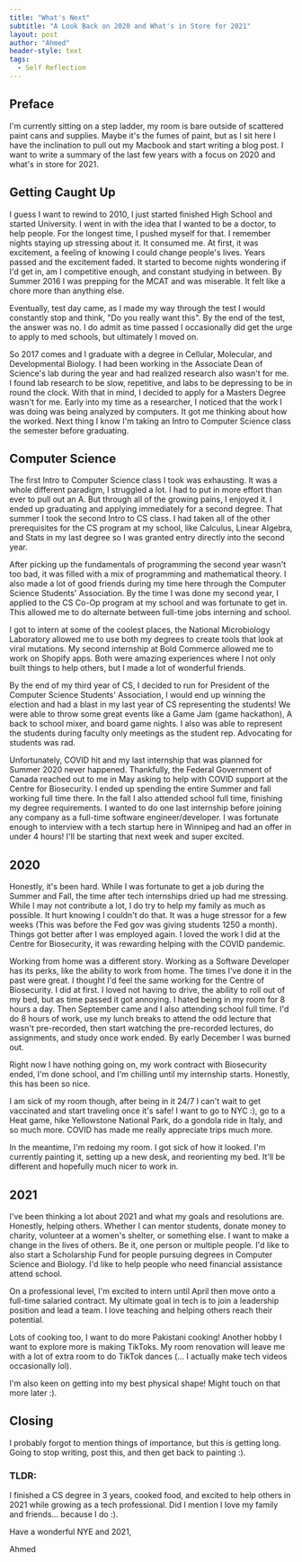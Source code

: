 ```yaml
---
title: "What's Next"
subtitle: "A Look Back on 2020 and What's in Store for 2021"
layout: post
author: "Ahmed"
header-style: text
tags:
  - Self Reflection
---
```


## Preface
I'm currently sitting on a step ladder, my room is bare outside of scattered paint cans and supplies. Maybe it's the fumes of paint, but as I sit here I have the inclination to pull out my Macbook and start writing a blog post. I want to write a summary of the last few years with a focus on 2020 and what's in store for 2021. 

## Getting Caught Up
I guess I want to rewind to 2010, I just started finished High School and started University. I went in with the idea that I wanted to be a doctor, to help people. For the longest time, I pushed myself for that. I remember nights staying up stressing about it. It consumed me. At first, it was excitement, a feeling of knowing I could change people's lives. Years passed and the excitement faded. It started to become nights wondering if I'd get in, am I competitive enough, and constant studying in between. By Summer 2016 I was prepping for the MCAT and was miserable. It felt like a chore more than anything else. 

Eventually, test day came, as I made my way through the test I would constantly stop and think, "Do you really want this". By the end of the test, the answer was no. I do admit as time passed I occasionally did get the urge to apply to med schools, but ultimately I moved on.

So 2017 comes and I graduate with a degree in Cellular, Molecular, and Developmental Biology. I had been working in the Associate Dean of Science's lab during the year and had realized research also wasn't for me. I found lab research to be slow, repetitive, and labs to be depressing to be in round the clock. With that in mind, I decided to apply for a Masters Degree wasn't for me. Early into my time as a researcher, I noticed that the work I was doing was being analyzed by computers. It got me thinking about how the worked. Next thing I know I'm taking an Intro to Computer Science class the semester before graduating.

## Computer Science
The first Intro to Computer Science class I took was exhausting. It was a whole different paradigm, I struggled a lot. I had to put in more effort than ever to pull out an A. But through all of the growing pains, I enjoyed it. I ended up graduating and applying immediately for a second degree. That summer I took the second Intro to CS class. I had taken all of the other prerequisites for the  CS program at my school, like Calculus, Linear Algebra, and Stats in my last degree so I was granted entry directly into the second year.

After picking up the fundamentals of programming the second year wasn't too bad, it was filled with a mix of programming and mathematical theory. I also made a lot of good friends during my time here through the Computer Science Students' Association. By the time I was done my second year, I applied to the CS Co-Op program at my school and was fortunate to get in. This allowed me to do alternate between full-time jobs interning and school.

I got to intern at some of the coolest places, the National Microbiology Laboratory allowed me to use both my degrees to create tools that look at viral mutations. My second internship at Bold Commerce allowed me to work on Shopify apps. Both were amazing experiences where I not only built things to help others, but I made a lot of wonderful friends. 

By the end of my third year of CS, I decided to run for President of the Computer Science Students' Association, I would end up winning the election and had a blast in my last year of CS representing the students! We were able to throw some great events like a Game Jam (game hackathon), A back to school mixer, and board game nights. I also was able to represent the students during faculty only meetings as the student rep. Advocating for students was rad.

Unfortunately, COVID hit and my last internship that was planned for Summer 2020 never happened. Thankfully, the Federal Government of Canada reached out to me in May asking to help with COVID support at the Centre for Biosecurity. I ended up spending the entire Summer and fall working full time there. In the fall I also attended school full time, finishing my degree requirements. I wanted to do one last internship before joining any company as a full-time software engineer/developer. I was fortunate enough to interview with a tech startup here in Winnipeg and had an offer in under 4 hours! I'll be starting that next week and super excited.

## 2020

Honestly, it's been hard. While I was fortunate to get a job during the Summer and Fall, the time after tech internships dried up had me stressing. While I may not contribute a lot, I do try to help my family as much as possible. It hurt knowing I couldn't do that. It was a huge stressor for a few weeks (This was before the Fed gov was giving students 1250 a month). Things got better after I was employed again. I loved the work I did at the Centre for Biosecurity, it was rewarding helping with the COVID pandemic. 

Working from home was a different story. Working as a Software Developer has its perks, like the ability to work from home. The times I've done it in the past were great. I thought I'd feel the same working for the Centre of Biosecurity. I did at first. I loved not having to drive, the ability to roll out of my bed, but as time passed it got annoying. I hated being in my room for 8 hours a day. Then September came and I also attending school full time. I'd do 8 hours of work, use my lunch breaks to attend the odd lecture that wasn't pre-recorded, then start watching the pre-recorded lectures, do assignments, and study once work ended. By early December I was burned out. 

Right now I have nothing going on, my work contract with Biosecurity ended, I'm done school, and I'm chilling until my internship starts. Honestly, this has been so nice. 

I am sick of my room though, after being in it 24/7 I can't wait to get vaccinated and start traveling once it's safe! I want to go to NYC :), go to a Heat game, hike Yellowstone National Park, do a gondola ride in Italy, and so much more. COVID has made me really appreciate trips much more.

In the meantime, I'm redoing my room. I got sick of how it looked. I'm currently painting it, setting up a new desk, and reorienting my bed. It'll be different and hopefully much nicer to work in.


## 2021

I've been thinking a lot about 2021 and what my goals and resolutions are. Honestly, helping others. Whether I can mentor students, donate money to charity, volunteer at a women's shelter, or something else. I want to make a change in the lives of others. Be it, one person or multiple people. I'd like to also start a Scholarship Fund for people pursuing degrees in Computer Science and Biology. I'd like to help people who need financial assistance attend school.

On a professional level, I'm excited to intern until April then move onto a full-time salaried contract. My ultimate goal in tech is to join a leadership position and lead a team. I love teaching and helping others reach their potential. 

Lots of cooking too, I want to do more Pakistani cooking! Another hobby I want to explore more is making TikToks. My room renovation will leave me with a lot of extra room to do TikTok dances (... I actually make tech videos occasionally lol).

I'm also keen on getting into my best physical shape! Might touch on that more later :).

## Closing


I probably forgot to mention things of importance, but this is getting long. Going to stop writing, post this, and then get back to painting :).

### TLDR:
I finished a CS degree in 3 years, cooked food, and excited to help others in 2021 while growing as a tech professional. Did I mention I love my family and friends... because I do :).


Have a wonderful NYE and 2021,

Ahmed
